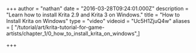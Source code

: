 +++
author = "nathan"
date = "2016-03-28T09:24:01.000Z"
description = "Learn how to install Krita 2.9 and Krita 3 on Windows."
title = "How to Install Krita on Windows"
type = "video"
videoid = "Uc5H1ZjuQ4w"
aliases = [ "/tutorial/art/krita-tutorial-for-game-artists/chapter_1/0_how_to_install_krita_on_windows",]

+++